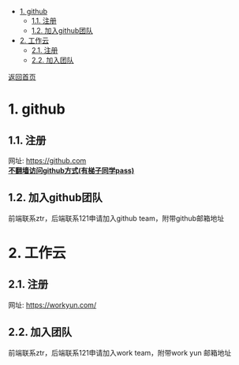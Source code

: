 <!-- TOC -->

- [1. github](#1-github)
    - [1.1. 注册](#11-注册)
    - [1.2. 加入github团队](#12-加入github团队)
- [2. 工作云](#2-工作云)
    - [2.1. 注册](#21-注册)
    - [2.2. 加入团队](#22-加入团队)

[返回首页](../index.md)
<!-- /TOC -->
# 1. github

## 1.1. 注册

网址: https://github.com  
**[不翻墙访问github方式(有梯子同学pass)](dns_setting.md)**

## 1.2. 加入github团队

前端联系ztr，后端联系121申请加入github team，附带github邮箱地址

# 2. 工作云

## 2.1. 注册

网址: https://workyun.com/

## 2.2. 加入团队

前端联系ztr，后端联系121申请加入work team，附带work yun 邮箱地址
